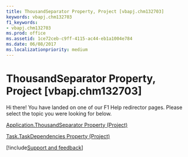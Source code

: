 ```yaml
---
title: ThousandSeparator Property, Project [vbapj.chm132703]
keywords: vbapj.chm132703
f1_keywords:
- vbapj.chm132703
ms.prod: office
ms.assetid: 1ce72ceb-c9ff-4115-ac44-eb1a1004e784
ms.date: 06/08/2017
ms.localizationpriority: medium
---
```



# ThousandSeparator Property, Project [vbapj.chm132703]

Hi there! You have landed on one of our F1 Help redirector pages. Please select the topic you were looking for below.

[Application.ThousandSeparator Property (Project)](https://msdn.microsoft.com/library/27e0548f-2def-1aa6-6ffb-46fbeba85dca%28Office.15%29.aspx)

[Task.TaskDependencies Property (Project)](https://msdn.microsoft.com/library/9c02fe5f-cb9e-a10e-bf9a-66b7600f8c64%28Office.15%29.aspx)

[!include[Support and feedback](~/includes/feedback-boilerplate.md)]
